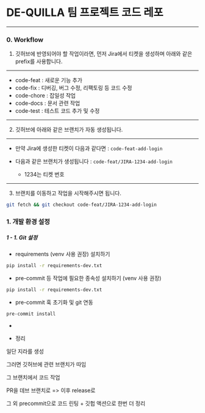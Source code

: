 # DE-QUILLA 팀 프로젝트 코드 레포

---

### 0. Workflow

1. 깃허브에 반영되어야 할 작업이라면, 먼저 Jira에서 티켓을 생성하며 아래와 같은 prefix를 사용합니다.

---

- code-feat     : 새로운 기능 추가 
- code-fix      : 디버깅, 버그 수정, 리팩토링 등 코드 수정
- code-chore    : 잡일성 작업 
- code-docs     : 문서 관련 작업 
- code-test     : 테스트 코드 추가 및 수정

---


2. 깃허브에 아래와 같은 브랜치가 자동 생성됩니다.

---

- 만약 Jira에 생성한 티켓이 다음과 같다면 : `code-feat-add-login`

- 다음과 같은 브랜치가 생성됩니다 : `code-feat/JIRA-1234-add-login`
    - 1234는 티켓 번호

---

3. 브랜치를 이동하고 작업을 시작해주시면 됩니다.

```bash
git fetch && git checkout code-feat/JIRA-1234-add-login
```


### 1. 개발 환경 설정

##### 1 - 1. Git 설정

- requirements (venv 사용 권장) 설치하기

```bash
pip install -r requirements-dev.txt
```

- pre-commit 등 작업에 필요한 종속성 설치하기 (venv 사용 권장)

```bash
pip install -r requirements-dev.txt
```

- pre-commit 훅 초기화 및 git 연동

```bash
pre-commit install
```

- 




- 정리

일단 지라를 생성

그러면 깃허브에 관련 브랜치가 따임

그 브랜치에서 코드 작업

PR을 데브 브랜치로 => 이후 release로

그 외 precommit으로 코드 린팅 + 깃헙 액션으로 한번 더 정리




